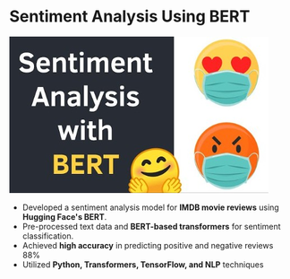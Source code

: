 # Sentiment Analysis Using BERT
![alt text](https://github.com/datasujeet/Sentiment-Analysis-Using-BERT/blob/main/sentiment.jpg?raw=true)
* Developed a sentiment analysis model for **IMDB movie reviews** using **Hugging Face's BERT**. <br>
* Pre-processed text data and **BERT-based transformers** for sentiment classification. <br>
* Achieved **high accuracy** in predicting positive and negative reviews 88% <br>
* Utilized **Python, Transformers, TensorFlow, and NLP** techniques
